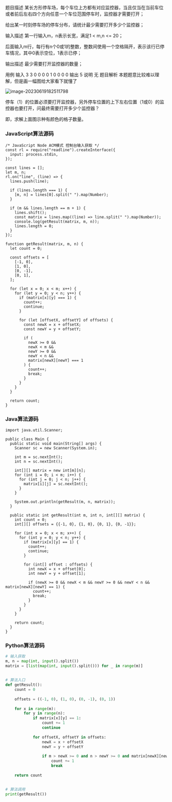 题目描述
某长方形停车场，每个车位上方都有对应监控器，当且仅当在当前车位或者前后左右四个方向任意一个车位范围停车时，监控器才需要打开；

给出某一时刻停车场的停车分布，请统计最少需要打开多少个监控器；

输入描述
第一行输入m，n表示长宽，满足1 < m,n <= 20；

后面输入m行，每行有n个0或1的整数，整数间使用一个空格隔开，表示该行已停车情况，其中0表示空位，1表示已停；

输出描述
最少需要打开监控器的数量；

用例
输入	3 3
0 0 0
0 1 0
0 0 0
输出	5
说明	无
题目解析
本题题意比较难以理解，但是画一幅图给大家看下就懂了

![image-20230619182511798](https://i.postimg.cc/0N7Y1MfX/image.png)

停车（1）的位置必须要打开监控器，另外停车位置的上下左右位置（1或0）的监控器也要打开，问最终需要打开多少个监控器？

即，求解上面图示种有颜色的格子数量。



### JavaScript算法源码

```
/* JavaScript Node ACM模式 控制台输入获取 */
const rl = require("readline").createInterface({
  input: process.stdin,
});
 
const lines = [];
let m, n;
rl.on("line", (line) => {
  lines.push(line);
 
  if (lines.length === 1) {
    [m, n] = lines[0].split(" ").map(Number);
  }
 
  if (m && lines.length == m + 1) {
    lines.shift();
    const matrix = lines.map((line) => line.split(" ").map(Number));
    console.log(getResult(matrix, m, n));
    lines.length = 0;
  }
});
 
function getResult(matrix, m, n) {
  let count = 0;
 
  const offsets = [
    [-1, 0],
    [1, 0],
    [0, -1],
    [0, 1],
  ];
 
  for (let x = 0; x < m; x++) {
    for (let y = 0; y < n; y++) {
      if (matrix[x][y] === 1) {
        count++;
        continue;
      }
 
      for (let [offsetX, offsetY] of offsets) {
        const newX = x + offsetX;
        const newY = y + offsetY;
 
        if (
          newX >= 0 &&
          newX < m &&
          newY >= 0 &&
          newY < n &&
          matrix[newX][newY] === 1
        ) {
          count++;
          break;
        }
      }
    }
  }
 
  return count;
}
```

### Java算法源码

```
import java.util.Scanner;
 
public class Main {
  public static void main(String[] args) {
    Scanner sc = new Scanner(System.in);
 
    int m = sc.nextInt();
    int n = sc.nextInt();
 
    int[][] matrix = new int[m][n];
    for (int i = 0; i < m; i++) {
      for (int j = 0; j < n; j++) {
        matrix[i][j] = sc.nextInt();
      }
    }
 
    System.out.println(getResult(m, n, matrix));
  }
 
  public static int getResult(int m, int n, int[][] matrix) {
    int count = 0;
    int[][] offsets = {{-1, 0}, {1, 0}, {0, 1}, {0, -1}};
 
    for (int x = 0; x < m; x++) {
      for (int y = 0; y < n; y++) {
        if (matrix[x][y] == 1) {
          count++;
          continue;
        }
 
        for (int[] offset : offsets) {
          int newX = x + offset[0];
          int newY = y + offset[1];
 
          if (newX >= 0 && newX < m && newY >= 0 && newY < n && matrix[newX][newY] == 1) {
            count++;
            break;
          }
        }
      }
    }
 
    return count;
  }
}
```

### Python算法源码

```python
# 输入获取
m, n = map(int, input().split())
matrix = [list(map(int, input().split())) for _ in range(m)]
 
 
# 算法入口
def getResult():
    count = 0
 
    offsets = ((-1, 0), (1, 0), (0, -1), (0, 1))
 
    for x in range(m):
        for y in range(n):
            if matrix[x][y] == 1:
                count += 1
                continue
 
            for offsetX, offsetY in offsets:
                newX = x + offsetX
                newY = y + offsetY
 
                if m > newX >= 0 and n > newY >= 0 and matrix[newX][newY] == 1:
                    count += 1
                    break
 
    return count
 
 
# 算法调用
print(getResult())
```